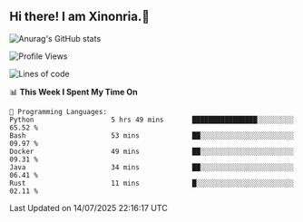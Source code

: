 ## Hi there! I am Xinonria.👋

![Anurag's GitHub stats](https://status-git-main-xinonrias-projects-f26540e3.vercel.app/api?username=xinonria&hide=stars,issues)

<!--START_SECTION:waka-->
![Profile Views](http://img.shields.io/badge/Profile%20Views-0-blue)

![Lines of code](https://img.shields.io/badge/From%20Hello%20World%20I%27ve%20Written-3.7%20million%20lines%20of%20code-blue)

📊 **This Week I Spent My Time On** 

```text
💬 Programming Languages: 
Python                   5 hrs 49 mins       ████████████████░░░░░░░░░   65.52 % 
Bash                     53 mins             ██░░░░░░░░░░░░░░░░░░░░░░░   09.97 % 
Docker                   49 mins             ██░░░░░░░░░░░░░░░░░░░░░░░   09.31 % 
Java                     34 mins             ██░░░░░░░░░░░░░░░░░░░░░░░   06.41 % 
Rust                     11 mins             █░░░░░░░░░░░░░░░░░░░░░░░░   02.11 % 
```


 Last Updated on 14/07/2025 22:16:17 UTC
<!--END_SECTION:waka-->

<!--
**xinonria/xinonria** is a ✨ _special_ ✨ repository because its `README.md` (this file) appears on your GitHub profile.

Here are some ideas to get you started:

- 🔭 I’m currently working on ...
- 🌱 I’m currently learning ...
- 👯 I’m looking to collaborate on ...
- 🤔 I’m looking for help with ...
- 💬 Ask me about ...
- 📫 How to reach me: ...
- 😄 Pronouns: ...
- ⚡ Fun fact: ...
-->
